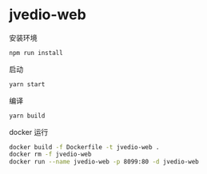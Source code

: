 # jvedio-web

安装环境

```bash
npm run install
```

启动

```bash
yarn start
```

编译

```bash
yarn build
```

docker 运行

```bash
docker build -f Dockerfile -t jvedio-web .
docker rm -f jvedio-web
docker run --name jvedio-web -p 8099:80 -d jvedio-web

```

